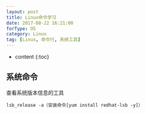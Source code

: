```yaml
---
layout: post
title: Linux命令学习
date: 2017-08-22 16:21:00
forType: OS
category: Linux
tag: [Linux, 命令行, 系统工具]
---
```


* content
{:toc}

系统命令
---
查看系统版本信息的工具
```
lsb_release -a（安装命令[yum install redhat-lsb -y]）
```